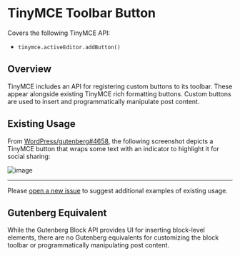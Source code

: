 # TinyMCE Toolbar Button

Covers the following TinyMCE API:

* `tinymce.activeEditor.addButton()`

## Overview

TinyMCE includes an API for registering custom buttons to its toolbar. These appear alongside existing TinyMCE rich formatting buttons. Custom buttons are used to insert and programmatically manipulate post content.

## Existing Usage

From [WordPress/gutenberg#4658](https://github.com/WordPress/gutenberg/issues/4658), the following screenshot depicts a TinyMCE button that wraps some text with an indicator to highlight it for social sharing:

![image](https://user-images.githubusercontent.com/36432/40311746-908a81e8-5cc5-11e8-86ac-cec699732f8f.png)

---

Please [open a new issue](https://github.com/danielbachhuber/gutenberg-migration-guide/issues) to suggest additional examples of existing usage.

## Gutenberg Equivalent

While the Gutenberg Block API provides UI for inserting block-level elements, there are no Gutenberg equivalents for customizing the block toolbar or programmatically manipulating post content.
